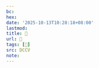 ```yaml
---
bc:
hex:
date: '2025-10-13T10:28:18+08:00'
lastmod:
title: 􅤞
url: 􅤞
tags: [𥜓]
src: DCCV
note:
---
```

